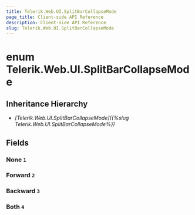 ```yaml
---
title: Telerik.Web.UI.SplitBarCollapseMode
page_title: Client-side API Reference
description: Client-side API Reference
slug: Telerik.Web.UI.SplitBarCollapseMode
---
```


# enum Telerik.Web.UI.SplitBarCollapseMode

## Inheritance Hierarchy

* *[Telerik.Web.UI.SplitBarCollapseMode]({%slug Telerik.Web.UI.SplitBarCollapseMode%})*

## Fields

### None `1`

### Forward `2`

### Backward `3`

### Both `4`


